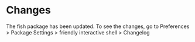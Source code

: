 Changes
=======

The fish package has been updated. To see the changes, go to Preferences > Package Settings > friendly interactive shell > Changelog
